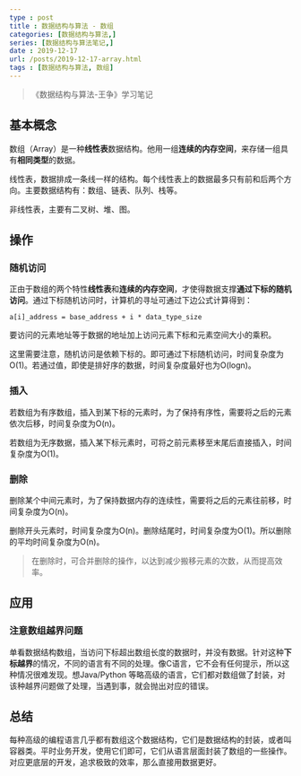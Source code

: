 ```yaml
---
type : post
title : 数据结构与算法 - 数组
categories: [数据结构与算法,] 
series: [数据结构与算法笔记,]
date : 2019-12-17
url: /posts/2019-12-17-array.html 
tags : [数据结构与算法, 数组]
---
```


> 《数据结构与算法-王争》学习笔记

## 基本概念

数组（Array）是一种**线性表**数据结构。他用一组**连续的内存空间**，来存储一组具有**相同类型**的数据。

线性表，数据排成一条线一样的结构。每个线性表上的数据最多只有前和后两个方向。主要数据结构有：数组、链表、队列、栈等。

非线性表，主要有二叉树、堆、图。

## 操作

### 随机访问

正由于数组的两个特性**线性表**和**连续的内存空间**，才使得数据支撑**通过下标的随机访问**。通过下标随机访问时，计算机的寻址可通过下边公式计算得到：

```
a[i]_address = base_address + i * data_type_size
```
要访问的元素地址等于数据的地址加上访问元素下标和元素空间大小的乘积。

这里需要注意，随机访问是依赖下标的。即可通过下标随机访问，时间复杂度为O(1)。若通过值，即使是排好序的数据，时间复杂度最好也为O(logn)。

### 插入

若数组为有序数组，插入到某下标的元素时，为了保持有序性，需要将之后的元素依次后移，时间复杂度为O(n)。

若数组为无序数据，插入某下标元素时，可将之前元素移至末尾后直接插入，时间复杂度为O(1)。

### 删除

删除某个中间元素时，为了保持数据内存的连续性，需要将之后的元素往前移，时间复杂度为O(n)。

删除开头元素时，时间复杂度为O(n)。删除结尾时，时间复杂度为O(1)。所以删除的平均时间复杂度为O(n)。

> 在删除时，可合并删除的操作，以达到减少搬移元素的次数，从而提高效率。

## 应用

### 注意数组越界问题

单看数据结构数组，当访问下标超出数组长度的数据时，并没有数据。针对这种**下标越界**的情况，不同的语言有不同的处理。像C语言，它不会有任何提示，所以这种情况很难发现。想Java/Python 等略高级的语言，它们都对数组做了封装，对该种越界问题做了处理，当遇到事，就会抛出对应的错误。

## 总结

每种高级的编程语言几乎都有数组这个数据结构，它们是数据结构的封装，或者叫容器类。平时业务开发，使用它们即可，它们从语言层面封装了数组的一些操作。对应更底层的开发，追求极致的效率，那么直接用数据更好。